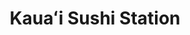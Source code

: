 ---
layout: place
title: "Kauaʻi Sushi Station"
permalink: /hawaii/lihue/kaua-i-sushi-station.html
stateAbbr: HI
stateName: Hawaii
cityName: Lihue
seo:
  name: "Kauaʻi Sushi Station"
  type: Restaurant
  links: null
description: "Looking for sushi in Lihue, Hawaii? Check out Kauaʻi Sushi Station for a delightful Japanese dining experience. Enjoy a variety of sushi and other dishes in ..."
place_id: ChIJiebOntIdB3wR_UWU-fXRzto
photos:
  - name: >-
      places/ChIJiebOntIdB3wR_UWU-fXRzto/photos/AeeoHcKEKMpCmkJz_OtAV7FdDSnfPoXRIkFT334WnZoGawC211jvl-J4bb2beIxZk1K9VJGtKG6IQSwR6hAP_0YJOUHXRqKZDs3-gFJyQnxhxNKaVNcdEEVbT_TODvQf6QxyK6ieLx4XlpTfPyCBNbspDdQ-cJgxN7cJJ7kJ0YvqolLZKzaUqYKXV5cRC8t64Fg331thfWuekuiGEhbyAj8wJe_NK4NHHU2nIvJzT46uEsMbWWapVWr3OlCETyjwsaNP45L1LFSAMTqI4K9GznGITJ9-XkpvcRYtSwDl42lWvKtpUdJZRG3zlk-6kAigGh2_bgKhzkl0ErpWOk9OXs7igre8HSyWvTag6WWjJAvIz1pXYUAXn-N0U3VX4ZiKzfvcbnn85nAfdQjuxrfcu2YiCoBC8l3R1xtjlSBTYfBMBqNcakLA
    widthPx: 3024
    heightPx: 4032
    authorAttributions:
      - displayName: Danielle Dutcher
        uri: https://maps.google.com/maps/contrib/116543445487342829339
        photoUri: >-
          https://lh3.googleusercontent.com/a-/ALV-UjWCIMaGKzEpeosF-QOVuJKPKsJ4xNxjO_vQNg1F2TQcGn8y2mkA=s100-p-k-no-mo
    flagContentUri: >-
      https://www.google.com/local/imagery/report/?cb_client=maps_api_places.places_api&image_key=!1e10!2sCIHM0ogKEICAgIC21fHA-gE&hl=en-US
    googleMapsUri: >-
      https://www.google.com/maps/place//data=!3m4!1e2!3m2!1sCIHM0ogKEICAgIC21fHA-gE!2e10!4m2!3m1!1s0x7c071dd29ecee689:0xdaced1f5f99445fd
  - name: >-
      places/ChIJiebOntIdB3wR_UWU-fXRzto/photos/AeeoHcIrSXl1Qod_TfM0bLeAdjh8FsJTvr9mBdjo6w_8QT1IIPSLfXlm0geBPPcWKLJCET9V30lR92Chf5Lv05Ou53SmTAtAnADBRdRpHOEEYBiRb-jia7Y8j-oISCnw9PNDiTlpvqAA5QZms8L_CN8fh0k0ekl7badgL4RVitLmNgmZzlBexpVbLKCSsJ3oYjqhM04Udvsp8ojluZXO4gWQk7ZUmPcVeu1VxuCVHPTPOjCI5QqgsCnzey1SlHPCRIIKbcNd3J7QDqZ7YKDZihhkdF0CwYrgKFnhkuGFzsjT7jlJKw
    widthPx: 1125
    heightPx: 1991
    authorAttributions:
      - displayName: Kauaʻi Sushi Station
        uri: https://maps.google.com/maps/contrib/115294770874062349034
        photoUri: >-
          https://lh3.googleusercontent.com/a/ACg8ocK1Gq5PESk66xjQtX2PtRH7FIJMcbkY2FUMqSnNAUUdbuwdTQ=s100-p-k-no-mo
    flagContentUri: >-
      https://www.google.com/local/imagery/report/?cb_client=maps_api_places.places_api&image_key=!1e10!2sAF1QipPu6VID0Ep3eOL8MJuQGWLpxevxEkGND5E_BuB0&hl=en-US
    googleMapsUri: >-
      https://www.google.com/maps/place//data=!3m4!1e2!3m2!1sAF1QipPu6VID0Ep3eOL8MJuQGWLpxevxEkGND5E_BuB0!2e10!4m2!3m1!1s0x7c071dd29ecee689:0xdaced1f5f99445fd
  - name: >-
      places/ChIJiebOntIdB3wR_UWU-fXRzto/photos/AeeoHcLeqLn47PmSIKscWDfsTJ0ZLQXBK0uJgfrzJwaFw8vcpOcIp7mTsd5tczDMDLZw7VGA8pjBZHXEY_9MTfqxylgXq80rhNTLcFe_Cb433S5pTCT1hxhbhuzKwRHnhUoOrRAvwgAzIcJd5XKgyIzkJ0xFRqmOkdnlSgJOUJcdmbhlyZxqSGaVq8F8mmt61HGfkQqhShqnJe2Hiuv6FQO9Zt7vu0CmMxXAsNLeqGD0ZkujMRqGHx6tSNq7E6ElcpZmuwxQ601WR-yTSGZ45jC_sG4IxqMpTkv8ZAI2bqusfncwws1eknsZ-FtkaD0oZnPr857N_WghY5DLwNNeQiH0PazXFhEizZL8cmK1qVKzjxRfRy078xKA5dIZGFqlwiG37j1bLBCoBWyuaPo-WfxMaqUF3UEvr5xvTKrE1_J3OI4
    widthPx: 4800
    heightPx: 3200
    authorAttributions:
      - displayName: Megan Jablonski
        uri: https://maps.google.com/maps/contrib/100815204004144786849
        photoUri: >-
          https://lh3.googleusercontent.com/a-/ALV-UjWTiNiy8O5RP_mNgdt2UhBkQ1zzNeGVVF-et_G0ocsQGXDKZzODTg=s100-p-k-no-mo
    flagContentUri: >-
      https://www.google.com/local/imagery/report/?cb_client=maps_api_places.places_api&image_key=!1e10!2sCIHM0ogKEICAgMCI-IH2Mg&hl=en-US
    googleMapsUri: >-
      https://www.google.com/maps/place//data=!3m4!1e2!3m2!1sCIHM0ogKEICAgMCI-IH2Mg!2e10!4m2!3m1!1s0x7c071dd29ecee689:0xdaced1f5f99445fd
  - name: >-
      places/ChIJiebOntIdB3wR_UWU-fXRzto/photos/AeeoHcJ8C-NURy_o_3U2C_5-ua9HmYu01pzFc51FUucOJPHYQQS40q6FOuf0ptQqnBHDWp4va1Mt-CntHFRxQqjhWJVvXWZ8Vzn0aOcyzuXmPcI20DgpvdU9aaxEf1DcBxNLhFKuFQjPQ0CcDz7UdXLstoCyabnVCUgDiXpT1B1JqGcmoLjhhakZZNoP-8KayEpcdsnViXS_i58sgjOqZIz3KWWCzSzgwrMnas0rKBWHHOVh07owiMtg2LSxvE0X1aEAto4MYUrvjhGHmQmRhGZtT3-O0oZqna9M9frjVdE1TZQDymb24z3zLNtUgIU4dloWuFnp1ST8ZUZcsaCS4W2ju60WHqAyn30rNV3YojIpxKACl8VSzrR-VTGb-un0q2OPV4pQyPn_PfaHMoRcH1xBGNdM8PO7D6rLMTWV_8J2iS0HMvU
    widthPx: 4800
    heightPx: 3600
    authorAttributions:
      - displayName: Alice Ma
        uri: https://maps.google.com/maps/contrib/105434734199009690165
        photoUri: >-
          https://lh3.googleusercontent.com/a-/ALV-UjVCMvHeOIFkzIW2zmbYDQhONPgbOxlcIy31wuxP4Aom_i6eyJg=s100-p-k-no-mo
    flagContentUri: >-
      https://www.google.com/local/imagery/report/?cb_client=maps_api_places.places_api&image_key=!1e10!2sCIHM0ogKEICAgICHqovkrwE&hl=en-US
    googleMapsUri: >-
      https://www.google.com/maps/place//data=!3m4!1e2!3m2!1sCIHM0ogKEICAgICHqovkrwE!2e10!4m2!3m1!1s0x7c071dd29ecee689:0xdaced1f5f99445fd
  - name: >-
      places/ChIJiebOntIdB3wR_UWU-fXRzto/photos/AeeoHcK-o2dJFbNtFJUTnyXTpmzo3gFiYd-OE_E522s4ZoN7nDjaGZHClRaXzLOb1VQvZZHIIYQxwFwW3BBpJcK9sdGwzUBfCfQxQAfq0yPqyAjxoIIdGWKqfhkAb6FZjO6iEAw7sH0JcQuhVQHQa46tDSHHxq_0uiAIDG4o9cPLSY7Lbiv26ETbvw030vgYgp-2n0yqId7dcdOWhVVprHwl6hdCEpnQnTn9-2pFSRxy-9s03qgS0fQim_cc3m2c6bK5Zon7XUOaoysiyBkMrWPdpRcNUtXBx5U9095tpyHTgrDY5dddbPrmno89vXsCufzrsbVZMnYR9xRad8i_-rSyUBcvHGAzjc2m20QjNyu_r4shtSKrfRgFavckXCu7K-aBmNsYwpD3YCE5J36atk1E5g5K8NhlumJ8wq3pdcuo0yiB5Q
    widthPx: 4800
    heightPx: 3178
    authorAttributions:
      - displayName: Larissa Dugre
        uri: https://maps.google.com/maps/contrib/100425121903226752132
        photoUri: >-
          https://lh3.googleusercontent.com/a-/ALV-UjVRaGot-WdvHkP7EH2xVl5Yt0P6D0K5ta_6ZneNjJraJOOJumo=s100-p-k-no-mo
    flagContentUri: >-
      https://www.google.com/local/imagery/report/?cb_client=maps_api_places.places_api&image_key=!1e10!2sCIHM0ogKEICAgMCAnu-vGQ&hl=en-US
    googleMapsUri: >-
      https://www.google.com/maps/place//data=!3m4!1e2!3m2!1sCIHM0ogKEICAgMCAnu-vGQ!2e10!4m2!3m1!1s0x7c071dd29ecee689:0xdaced1f5f99445fd
  - name: >-
      places/ChIJiebOntIdB3wR_UWU-fXRzto/photos/AeeoHcIYvQW0moIb6E8dHVYM2EADLuIeqs15B65_LY3ysDpQfX8h_q1qmElZOCm1_fWyNiEkoe4GMClsYH_rpKQ80_lL4WdK0WGh-W_H0sdshL-hglDTH_Fl62m5uq2WDLGYH4uhDRUslnKN6mjZ_J3RenGUVgbzL8mxyyXBfh4EODi_VEpp7HSiNtCde6vSlcYWf5SpFBD6X6Q3lwtLFx224AVPyK9mL3pX5KW5THfjEARWCzNe9NcnzDw04H-SkzmiQWEEdQ1IeTrNDPrl4ij0tt6eXzDZjV-cZMCgvxD3HSFOJA
    widthPx: 3024
    heightPx: 4032
    authorAttributions:
      - displayName: Kauaʻi Sushi Station
        uri: https://maps.google.com/maps/contrib/115294770874062349034
        photoUri: >-
          https://lh3.googleusercontent.com/a/ACg8ocK1Gq5PESk66xjQtX2PtRH7FIJMcbkY2FUMqSnNAUUdbuwdTQ=s100-p-k-no-mo
    flagContentUri: >-
      https://www.google.com/local/imagery/report/?cb_client=maps_api_places.places_api&image_key=!1e10!2sAF1QipPwACl4bYYkxhOXqGNcAtyNLEFW_SVXSfLSTsmp&hl=en-US
    googleMapsUri: >-
      https://www.google.com/maps/place//data=!3m4!1e2!3m2!1sAF1QipPwACl4bYYkxhOXqGNcAtyNLEFW_SVXSfLSTsmp!2e10!4m2!3m1!1s0x7c071dd29ecee689:0xdaced1f5f99445fd
  - name: >-
      places/ChIJiebOntIdB3wR_UWU-fXRzto/photos/AeeoHcLbX1S6I2HcfzfClafiZ2-gQNOOQDXc_VayVYSBYMudwYQxNfly0n2VJ5g8vWQdDRAIMivEkxXQRLTZjRZ2iDiG2Q4fy_IABAkLu0j9_3MX_7muJe5FonDiTDGmb6LzXi3TTShwpyaixbYmZGcxGVcKeVkeYGztkxONvkiObZomtiIdjETwCX3N5sUddDD_02nmTaS_F3oL7RNsKIKSzYS2sDcKeVwgZQ2xVLSje3NBAdtwUZ8r1_LpvJjNWNGYfQY-5VOd5_gWoJQukea8i_wFFMZUH1025YV_2nkKHuSbEpZycq8GqlUY1QF4cgxcvJSD31-vos-b-SK2fQlLXNvEE1YXB8OLSS0Eow09Lca29BcpMPgKVn3osH5TmuHYiTPphFv44SNTXKdu2PJFDOyOyYw55jqRodugM2ICy9ZXP45m
    widthPx: 4032
    heightPx: 3024
    authorAttributions:
      - displayName: Erica P.
        uri: https://maps.google.com/maps/contrib/110145486961675990142
        photoUri: >-
          https://lh3.googleusercontent.com/a/ACg8ocIyDTdEwxlGgDSVE2bDG4P9cNAEz6FNrhNbe_0x6h1S5TyAtQ=s100-p-k-no-mo
    flagContentUri: >-
      https://www.google.com/local/imagery/report/?cb_client=maps_api_places.places_api&image_key=!1e10!2sCIHM0ogKEICAgIDX9u6Y7wE&hl=en-US
    googleMapsUri: >-
      https://www.google.com/maps/place//data=!3m4!1e2!3m2!1sCIHM0ogKEICAgIDX9u6Y7wE!2e10!4m2!3m1!1s0x7c071dd29ecee689:0xdaced1f5f99445fd
  - name: >-
      places/ChIJiebOntIdB3wR_UWU-fXRzto/photos/AeeoHcK0QWeQp-pw0TIDufnlyIyZZzsuGcPnQfWC6ddpUbOa8yuD7YUeEtXl7Xd5ky9686B_VrRtJq2FZ9MgwZML22bSrQpz9VUuOe3ao3YvH4tTFEthC2_rMhVzQemlUHcR3WCVwGCK_iIzHzcIypB3eOcfd0SC9B9bOYzZt4GV9QTQcsHabXm5RXVU9FpQK-IG8bvLlbImg3bD8GCNHkkRo8f4s94HE5I6T6t52vd5RFiBtAAV15Cs90EDfTVMEymRHKCXchUd115WiTkm6J-YNToPvpO037h7XbCTsvS5nmThsw
    widthPx: 1401
    heightPx: 1746
    authorAttributions:
      - displayName: Kauaʻi Sushi Station
        uri: https://maps.google.com/maps/contrib/115294770874062349034
        photoUri: >-
          https://lh3.googleusercontent.com/a/ACg8ocK1Gq5PESk66xjQtX2PtRH7FIJMcbkY2FUMqSnNAUUdbuwdTQ=s100-p-k-no-mo
    flagContentUri: >-
      https://www.google.com/local/imagery/report/?cb_client=maps_api_places.places_api&image_key=!1e10!2sAF1QipN0EIyYp4wKa2aT6ZtkFdZblJ9B1CIDyPS66cXM&hl=en-US
    googleMapsUri: >-
      https://www.google.com/maps/place//data=!3m4!1e2!3m2!1sAF1QipN0EIyYp4wKa2aT6ZtkFdZblJ9B1CIDyPS66cXM!2e10!4m2!3m1!1s0x7c071dd29ecee689:0xdaced1f5f99445fd
  - name: >-
      places/ChIJiebOntIdB3wR_UWU-fXRzto/photos/AeeoHcIqcogIlMyXcNqLnnyo01j5olVVt95XkYgii0OuPBi7-8Jrmi36I7vWfFxxqdU2u_yg4_o9SoWZ0qOmlyAZVXFGU5J4RB9tBWO_0Vj1sgLG7nGuYJ_oqQ_toRdcsX63m6IIo98zh85_fWUxR8KcH1Dh0WnXXz0CnJOdbEWQS4w6_NUKA65-7R3qgc3CzMHNbPQsuWKgy0MhC7YDXf70HgWNwl1_nRv6NFZwxe54iNEZpVOyOYsStU4suYGrlJTSAqSOZolxR-AJrMQCrLTRieG-FxHTmLZQdeGEz6eLM16-2g
    widthPx: 1125
    heightPx: 1178
    authorAttributions:
      - displayName: Kauaʻi Sushi Station
        uri: https://maps.google.com/maps/contrib/115294770874062349034
        photoUri: >-
          https://lh3.googleusercontent.com/a/ACg8ocK1Gq5PESk66xjQtX2PtRH7FIJMcbkY2FUMqSnNAUUdbuwdTQ=s100-p-k-no-mo
    flagContentUri: >-
      https://www.google.com/local/imagery/report/?cb_client=maps_api_places.places_api&image_key=!1e10!2sAF1QipNIvJgPK8-kQrjyVu1uT3xpqj39JXghvOOVIVlV&hl=en-US
    googleMapsUri: >-
      https://www.google.com/maps/place//data=!3m4!1e2!3m2!1sAF1QipNIvJgPK8-kQrjyVu1uT3xpqj39JXghvOOVIVlV!2e10!4m2!3m1!1s0x7c071dd29ecee689:0xdaced1f5f99445fd
  - name: >-
      places/ChIJiebOntIdB3wR_UWU-fXRzto/photos/AeeoHcJxR9hZhwFZjxcfFYFF5A9Rz4W4bnGNlFcfasLk4BzwXE85GbZSUp3VigBvx9j2haOJOUCGw3ib_chjct3_cfFwlhGmLCONJy95OHfK0iXnnegDxIMzArLA5Oy9rQuYRfrI4-O_B5sCPYynlvNovjK0uMC79hi6XiVrRM4MAi7gfqtWL3r6LJve0ZSj6MvR63EflEO-2oKlwo4dwvjG5RhSoS3225-PfJegAO5C7KoQFyrJ2sD3ekkTkLP-JbnOJbsTbLxIBxoJQijKTCeQAsC65ttf69tb2O5NU8moWFLVuNpEalEMf9QbKkBnbL3Miwuf2d-9PSrztOf2S8GicCPeFMTdqT4VOASamqlLUUwvc8K31ujnRwDvFo0ID2x2b1B2qSfUI8yjKAoZKsYHxx-TedYTopMQTsbGuybE-wQ
    widthPx: 1122
    heightPx: 1460
    authorAttributions:
      - displayName: Petri Ilveskoski
        uri: https://maps.google.com/maps/contrib/102520659352760516751
        photoUri: >-
          https://lh3.googleusercontent.com/a-/ALV-UjUyk_xlx7aQKAoniAK_8NHFAk1q175ZKrk9_U7d0oAeheac_g=s100-p-k-no-mo
    flagContentUri: >-
      https://www.google.com/local/imagery/report/?cb_client=maps_api_places.places_api&image_key=!1e10!2sCIHM0ogKEICAgIDZkr32WQ&hl=en-US
    googleMapsUri: >-
      https://www.google.com/maps/place//data=!3m4!1e2!3m2!1sCIHM0ogKEICAgIDZkr32WQ!2e10!4m2!3m1!1s0x7c071dd29ecee689:0xdaced1f5f99445fd
address: 2405 Ulu Maika St, Lihue, HI 96766, USA
street: 2405 Ulu Maika St
city: Lihue
state: HI
zip: '96766'
country: USA
neighborhood: null
latitude: '21.968164'
longitude: '-159.383530'
accessibility_options:
  wheelchairAccessibleParking: true
  wheelchairAccessibleEntrance: true
  wheelchairAccessibleSeating: true
business_status: OPERATIONAL
name: Kauaʻi Sushi Station
google_maps_links:
  directionsUri: >-
    https://www.google.com/maps/dir//''/data=!4m7!4m6!1m1!4e2!1m2!1m1!1s0x7c071dd29ecee689:0xdaced1f5f99445fd!3e0
  placeUri: https://maps.google.com/?cid=15766770199855121917
  writeAReviewUri: >-
    https://www.google.com/maps/place//data=!4m3!3m2!1s0x7c071dd29ecee689:0xdaced1f5f99445fd!12e1
  reviewsUri: >-
    https://www.google.com/maps/place//data=!4m4!3m3!1s0x7c071dd29ecee689:0xdaced1f5f99445fd!9m1!1b1
  photosUri: >-
    https://www.google.com/maps/place//data=!4m3!3m2!1s0x7c071dd29ecee689:0xdaced1f5f99445fd!10e5
primary_type: Sushi Restaurant
opening_hours:
  regular: null
  current: null
secondary_opening_hours:
  regular:
    weekdayDescriptions: null
    type: null
  current:
    weekdayDescriptions: null
    type: null
phone: null
price_level: null
price_range: null
rating: null
rating_count: 0
website: null
reviews: null
parking_options: null
payment_options: null
allow_dogs: null
curbside_pickup: null
delivery: null
dine_in: null
good_for_children: null
good_for_groups: null
good_for_sports: null
live_music: null
menu_for_children: null
outdoor_seating: null
reservable: null
restroom: null
serves_beer: null
serves_breakfast: null
serves_brunch: null
serves_cocktails: null
serves_coffee: null
serves_dinner: null
serves_dessert: null
serves_lunch: null
serves_vegetarian_food: null
serves_wine: null
takeout: null
summary: null

---